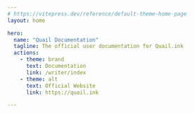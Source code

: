 ```yaml
---
# https://vitepress.dev/reference/default-theme-home-page
layout: home

hero:
  name: "Quail Documentation"
  tagline: The official user documentation for Quail.ink
  actions:
    - theme: brand
      text: Documentation
      link: /writer/index
    - theme: alt
      text: Official Website
      link: https://quail.ink

---
```



